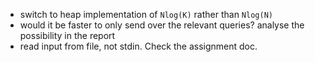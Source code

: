 - switch to heap implementation of `Nlog(K)` rather than `Nlog(N)`
- would it be faster to only send over the relevant queries? analyse the possibility in the report
- read input from file, not stdin. Check the assignment doc. 